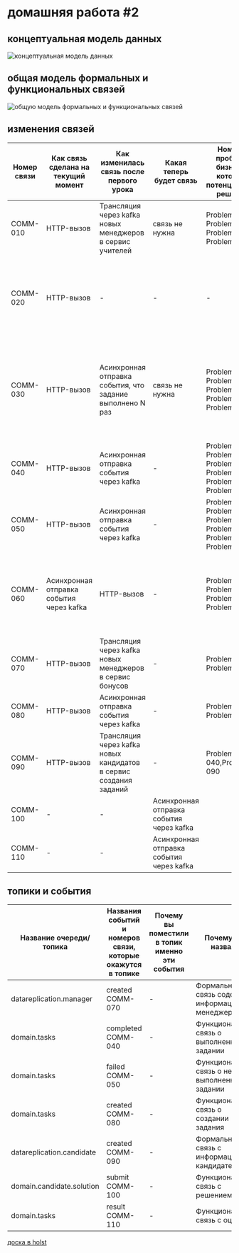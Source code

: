 # домашняя работа #2

## концептуальная модель данных

![концептуальная модель данных](/2/concept.png)

## общая модель формальных и функциональных связей

![общую модель формальных и функциональных связей](/2/common.png)

## изменения связей

|Номер связи|Как связь сделана на текущий момент|Как изменилась связь после первого урока|Какая теперь будет связь|Номера проблем бизнеса, которые потенциально решатся|Почему связь необходимо изменить|
|-----------|-----------------------------------|---------------------------|------------------------|-------------------------------------|--------------------------------|
|COMM-010|HTTP-вызов|Трансляция через kafka новых менеджеров в сервис учителей|связь не нужна|Problem-050, Problem-060, Problem-080, Problem-090|судя по общей схеме формальных и функциональных связей она не нужна|
|COMM-020|HTTP-вызов|-|-|-|так как задание запрашивается каждый раз по новому, транслировать их из сервиса создания заданий не получится|
|COMM-030|HTTP-вызов|Асинхронная отправка события, что задание выполнено N раз|связь не нужна|Problem-050, Problem-060, Problem-080, Problem-090, Problem-100| Подсчет рейтинга и событий успешного выполнения заданий происходит в сервисе заданий, поэтому связь не нужна|
|COMM-040|HTTP-вызов|Асинхронная отправка события через kafka|-|Problem-040, Problem-050, Problem-070, Problem-080, Problem-090, Problem-100|фактически это команда, в EDA лучше заменить на событие|
|COMM-050|HTTP-вызов|Асинхронная отправка события через kafka|-|Problem-040, Problem-050, Problem-070, Problem-080, Problem-090, Problem-100|фактически это команда, в EDA лучше заменить на событие|
|COMM-060|Асинхронная отправка события через kafka|HTTP-вызов|-|Problem-030, Problem-050, Problem-090, Problem-100|Рейтинг меняется быстро, лучше быстро делать синхронный запрос на получение точного значения|
|COMM-070|HTTP-вызов|Трансляция через kafka новых менеджеров в сервис бонусов|-|Problem-080, Problem-090|Снизит нагрузку на сервис бонусов|
|COMM-080|HTTP-вызов|Асинхронная отправка события через kafka|-|Problem-040, Problem-080|фактически это команда, в EDA лучше заменить на событие|
|COMM-090|HTTP-вызов|Трансляция через kafka новых кандидатов в сервис создания заданий|-|Problem-040,Problem-090|Снизит нагрузку на сервис найма учителей|
|COMM-100|-|-|Асинхронная отправка события через kafka||Нужно добавить отправку решения на проверку|
|COMM-110|-|-|Асинхронная отправка события через kafka||Нужно добавить получение оценки после проверки|

## топики и события

|Название очереди/топика|Названия событий и номеров связи, которые окажутся в топике|Почему вы поместили в топик именно эти события|Почему так назвали|
|-----------------------|-----------------------------------------------------------|------------------------------------|------------------|
|datareplication.manager|created COMM-070| - | Формальная связь содержит информацию о менеджерах|
|domain.tasks|completed COMM-040| - | Функциональная связь о выполненном задании|
|domain.tasks|failed COMM-050| - | Функциональная связь о не выполненном задании|
|domain.tasks|created COMM-080| - | Функциональная связь о создании задания|
|datareplication.candidate|created COMM-090| - |Формальная связь с информацией о кандидате|
|domain.candidate.solution|submit COMM-100| - | Функциональная связь с решением|
|domain.tasks|result COMM-110| - | Функциональная связь с оценкой|

[доска в holst](https://app.holst.so/share/b/d6136a24-0892-4dcc--8391ee545978)
